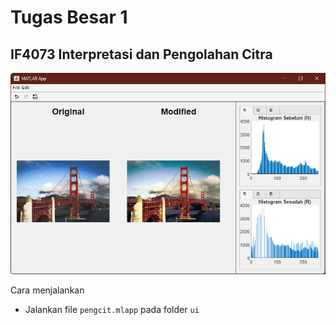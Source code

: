 # Tugas Besar 1

## IF4073 Interpretasi dan Pengolahan Citra

![App](assets/app.png)

Cara menjalankan

- Jalankan file `pengcit.mlapp` pada folder `ui`
